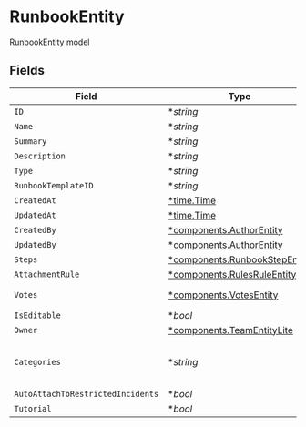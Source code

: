 # RunbookEntity

RunbookEntity model


## Fields

| Field                                                                         | Type                                                                          | Required                                                                      | Description                                                                   |
| ----------------------------------------------------------------------------- | ----------------------------------------------------------------------------- | ----------------------------------------------------------------------------- | ----------------------------------------------------------------------------- |
| `ID`                                                                          | **string*                                                                     | :heavy_minus_sign:                                                            | N/A                                                                           |
| `Name`                                                                        | **string*                                                                     | :heavy_minus_sign:                                                            | N/A                                                                           |
| `Summary`                                                                     | **string*                                                                     | :heavy_minus_sign:                                                            | N/A                                                                           |
| `Description`                                                                 | **string*                                                                     | :heavy_minus_sign:                                                            | N/A                                                                           |
| `Type`                                                                        | **string*                                                                     | :heavy_minus_sign:                                                            | N/A                                                                           |
| `RunbookTemplateID`                                                           | **string*                                                                     | :heavy_minus_sign:                                                            | N/A                                                                           |
| `CreatedAt`                                                                   | [*time.Time](https://pkg.go.dev/time#Time)                                    | :heavy_minus_sign:                                                            | N/A                                                                           |
| `UpdatedAt`                                                                   | [*time.Time](https://pkg.go.dev/time#Time)                                    | :heavy_minus_sign:                                                            | N/A                                                                           |
| `CreatedBy`                                                                   | [*components.AuthorEntity](../../models/components/authorentity.md)           | :heavy_minus_sign:                                                            | N/A                                                                           |
| `UpdatedBy`                                                                   | [*components.AuthorEntity](../../models/components/authorentity.md)           | :heavy_minus_sign:                                                            | N/A                                                                           |
| `Steps`                                                                       | [*components.RunbookStepEntity](../../models/components/runbookstepentity.md) | :heavy_minus_sign:                                                            | N/A                                                                           |
| `AttachmentRule`                                                              | [*components.RulesRuleEntity](../../models/components/rulesruleentity.md)     | :heavy_minus_sign:                                                            | N/A                                                                           |
| `Votes`                                                                       | [*components.VotesEntity](../../models/components/votesentity.md)             | :heavy_minus_sign:                                                            | VotesEntity model                                                             |
| `IsEditable`                                                                  | **bool*                                                                       | :heavy_minus_sign:                                                            | N/A                                                                           |
| `Owner`                                                                       | [*components.TeamEntityLite](../../models/components/teamentitylite.md)       | :heavy_minus_sign:                                                            | N/A                                                                           |
| `Categories`                                                                  | **string*                                                                     | :heavy_minus_sign:                                                            | categories the runbook applies to                                             |
| `AutoAttachToRestrictedIncidents`                                             | **bool*                                                                       | :heavy_minus_sign:                                                            | N/A                                                                           |
| `Tutorial`                                                                    | **bool*                                                                       | :heavy_minus_sign:                                                            | N/A                                                                           |